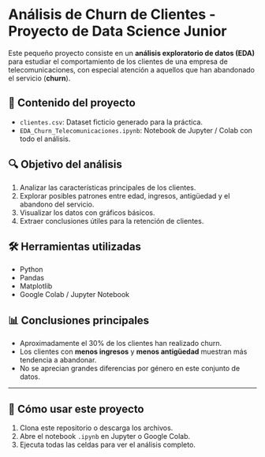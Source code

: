 # Análisis de Churn de Clientes - Proyecto de Data Science Junior

Este pequeño proyecto consiste en un **análisis exploratorio de datos (EDA)** para estudiar el comportamiento de los clientes de una empresa de telecomunicaciones, con especial atención a aquellos que han abandonado el servicio (**churn**).

## 📂 Contenido del proyecto

- `clientes.csv`: Dataset ficticio generado para la práctica.
- `EDA_Churn_Telecomunicaciones.ipynb`: Notebook de Jupyter / Colab con todo el análisis.

## 🔍 Objetivo del análisis

1. Analizar las características principales de los clientes.
2. Explorar posibles patrones entre edad, ingresos, antigüedad y el abandono del servicio.
3. Visualizar los datos con gráficos básicos.
4. Extraer conclusiones útiles para la retención de clientes.

## 🛠️ Herramientas utilizadas

- Python
- Pandas
- Matplotlib
- Google Colab / Jupyter Notebook

## 📊 Conclusiones principales

- Aproximadamente el 30% de los clientes han realizado churn.
- Los clientes con **menos ingresos** y **menos antigüedad** muestran más tendencia a abandonar.
- No se aprecian grandes diferencias por género en este conjunto de datos.

---

## 🚀 Cómo usar este proyecto

1. Clona este repositorio o descarga los archivos.
2. Abre el notebook `.ipynb` en Jupyter o Google Colab.
3. Ejecuta todas las celdas para ver el análisis completo.


